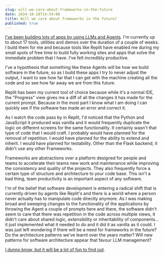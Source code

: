 ```yaml
---
slug: will-we-care-about-frameworks-in-the-future
date: 2024-10-28T14:54:00
title: Will we care about frameworks in the future?
published: true
---
```


[I\'ve been building lots of apps by using LLMs and Agents](https://paul.kinlan.me/generated-web-apps/ "https://paul.kinlan.me/generated-web-apps/"). I\'m currently up to about 17 tools, utilities and demos over the duration of a couple of weeks. I build them for me and because tools like Replit have enabled me during my small spots of free time to build fully working sites and apps that solve the immediate problem that I have. I\'ve felt incredibly productive.

I\'ve a hypothesis that something like these Agents will be how we build software in the future, so as I build these apps I try to never adjust the output, I want to see how far that I can get with the machine creating all the code and so see how far away we are from this future.

Replit has been my current tool of choice because while it\'s a normal IDE, the \"Progress\" view gives me a diff of all the changes it has made for the current prompt. Because in the most part I know what I am doing I can quickly see if the software has made an error and correct it.

As I watch the code pass by in Replit, I\'d noticed that the Python and JavaScript it produced was vanilla and it would frequently duplicate the logic on different screens for the same functionality. It certainly wasn\'t that type of code that I would craft. I probably would have planned for the removal of repetition. I would have planned for the ability to extend and inherit. I would have planned for testability. Other than the Flask backend, it didn\'t use any other Frameworks.

Frameworks are abstractions over a platform designed for people and teams to accelerate their teams new work and maintenance while improving the consistency and quality of the projects. They also frequently force a certain type of structure and architecture to your code base. This isn\'t a bad thing, team productivity is an important aspect of any software.

I\'m of the belief that software development is entering a radical shift that is currently driven by agents like Replit\'s and there is a world where a person never actually has to manipulate code directly anymore. As I was making broad and sweeping changes to the functionality of the applications by throwing the Agent a couple of prompts here and there, the software didn\'t seem to care that there was repetition in the code across multiple views, it didn\'t care about shared logic, extensibility or inheritability of components... it just implemented what it needed to do and it did it as vanilla as it could. I was just left wondering if there will be a need for frameworks in the future? Do the architecture patterns we\'ve learnt over the years matter? Will new patterns for software architecture appear that favour LLM management?

[I dunno know, but it will be a lot of fun to find out](https://reddwarf.fandom.com/wiki/RD:_Future_Echoes#:~:text=I%20dunno%2C%20but%20it%27ll%20be%20a%20lot%20of%20fun%20finding%20out! "https://reddwarf.fandom.com/wiki/RD:_Future_Echoes#:~:text=I%20dunno%2C%20but%20it%27ll%20be%20a%20lot%20of%20fun%20finding%20out!").
